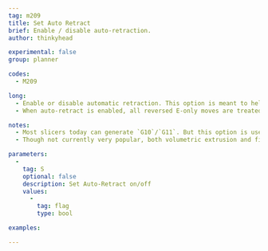 ```yaml
---
tag: m209
title: Set Auto Retract
brief: Enable / disable auto-retraction.
author: thinkyhead

experimental: false
group: planner

codes:
  - M209

long:
  - Enable or disable automatic retraction. This option is meant to help slicers that don't support `G10`/`G11`. But it can be used to override retraction in any GCode.
  - When auto-retract is enabled, all reversed E-only moves are treated as retraction. (Recover moves are also automatically overridden.) When disabled, E retraction derives from GCode.

notes:
  - Most slicers today can generate `G10`/`G11`. But this option is useful for older GCode.
  - Though not currently very popular, both volumetric extrusion and firmware-based retraction (and/or `M209`) make GCode more immune to changes from one machine to another, and permit changing the hardware without needing to re-slice.

parameters:
  -
    tag: S
    optional: false
    description: Set Auto-Retract on/off
    values:
      -
        tag: flag
        type: bool

examples:

---
```


